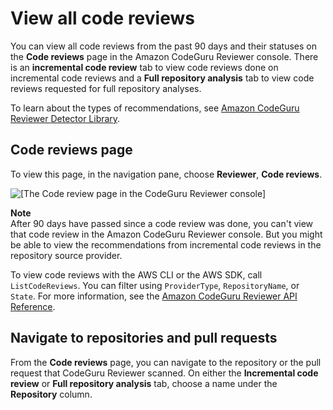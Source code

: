 # View all code reviews<a name="view-all-code-reviews"></a>

You can view all code reviews from the past 90 days and their statuses on the **Code reviews** page in the Amazon CodeGuru Reviewer console\. There is an **incremental code review** tab to view code reviews done on incremental code reviews and a **Full repository analysis** tab to view code reviews requested for full repository analyses\.

To learn about the types of recommendations, see [Amazon CodeGuru Reviewer Detector Library](https://docs.aws.amazon.com/codeguru/detector-library/index.html)\.

## Code reviews page<a name="about-viewing-code-reviews"></a>

To view this page, in the navigation pane, choose **Reviewer**, **Code reviews**\.

![\[The Code review page in the CodeGuru Reviewer console\]](http://docs.aws.amazon.com/codeguru/latest/reviewer-ug/images/codereview_repo_analysis.png)

**Note**  
After 90 days have passed since a code review was done, you can't view that code review in the Amazon CodeGuru Reviewer console\. But you might be able to view the recommendations from incremental code reviews in the repository source provider\.

To view code reviews with the AWS CLI or the AWS SDK, call `ListCodeReviews`\. You can filter using `ProviderType`, `RepositoryName`, or `State`\. For more information, see the [Amazon CodeGuru Reviewer API Reference](https://docs.aws.amazon.com/codeguru/latest/reviewer-api/Welcome.html)\.

## Navigate to repositories and pull requests<a name="go-to-repository-and-request"></a>

From the **Code reviews** page, you can navigate to the repository or the pull request that CodeGuru Reviewer scanned\. On either the **Incremental code review** or **Full repository analysis** tab, choose a name under the **Repository** column\. 